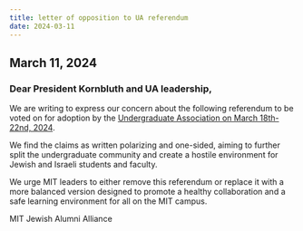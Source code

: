 ```yaml
---
title: letter of opposition to UA referendum
date: 2024-03-11
---
```


## March 11, 2024

### Dear President Kornbluth and UA leadership,

We are writing to express our concern about the following referendum to be voted on for adoption by the [Undergraduate Association on March 18th-22nd, 2024](https://drive.google.com/file/d/1cjLVn9WOqWhagn83xunCSA2jl3B4dTdT/view).

We find the claims as written polarizing and one-sided, aiming to further split the undergraduate community and create a hostile environment for Jewish and Israeli students and faculty.

We urge MIT leaders to either remove this referendum or replace it with a more balanced version designed to promote a healthy collaboration and a safe learning environment for all on the MIT campus.

MIT Jewish Alumni Alliance 